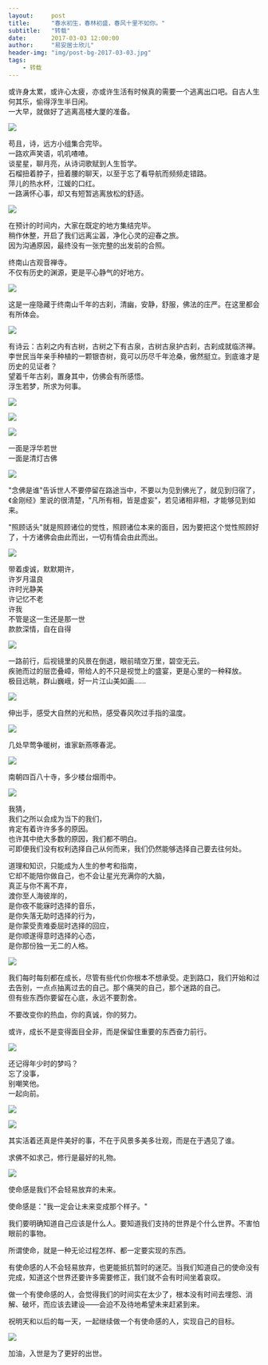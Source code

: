 ```yaml
---
layout:     post
title:      "春水初生，春林初盛，春风十里不如你。"
subtitle:   "转载"
date:       2017-03-03 12:00:00
author:     "易安居士欣儿"
header-img: "img/post-bg-2017-03-03.jpg"
tags:
    - 转载
---
```


或许身太累，或许心太疲，亦或许生活有时候真的需要一个逃离出口吧。自古人生何其乐，偷得浮生半日闲。<br />
一大早，就做好了逃离高楼大厦的准备。

![](http://om8c5zukt.bkt.clouddn.com/post-2017-03-03-01.jpg)

苟且，诗，远方小组集合完毕。<br/>
一路欢声笑语，叽叽喳喳。<br/>
谈星星，聊月亮，从诗词歌赋到人生哲学。<br/>
石榴扭着脖子，扭着腰的聊天，以至于忘了看导航而频频走错路。<br/>
萍儿的热水杯，江媛的口红。<br/>
一路满怀心事，却又有短暂逃离放松的舒适。<br/>

![](http://om8c5zukt.bkt.clouddn.com/post-2017-03-03-02.jpg)

在预计的时间内，大家在既定的地方集结完毕。<br/>
稍作休整，开启了我们远离尘嚣，净化心灵的迎春之旅。<br/>
因为沟通原因，最终没有一张完整的出发前的合照。<br/>

终南山古观音禅寺。<br/>
不仅有历史的渊源，更是平心静气的好地方。

![](http://om8c5zukt.bkt.clouddn.com/post-2017-03-03-03.jpg)

这是一座隐藏于终南山千年的古刹，清幽，安静，舒服，佛法的庄严。在这里都会有所体会。

![](http://om8c5zukt.bkt.clouddn.com/post-2017-03-03-04.jpg)

有诗云：古刹之内有古树，古树之下有古泉，古树古泉护古刹，古刹成就临济禅。<br/>
李世民当年亲手种植的一颗银杏树，竟可以历尽千年沧桑，傲然挺立。到底谁才是历史的见证者？<br/>
望着千年古刹，置身其中，仿佛会有所感悟。<br/>
浮生若梦，所求为何事。<br/>

![](http://om8c5zukt.bkt.clouddn.com/post-2017-03-03-05.jpg)

![](http://om8c5zukt.bkt.clouddn.com/post-2017-03-03-06.jpg)

![](http://om8c5zukt.bkt.clouddn.com/post-2017-03-03-07.jpg)

一面是浮华若世<br/>
一面是清灯古佛

![](http://om8c5zukt.bkt.clouddn.com/post-2017-03-03-08.jpg)

"念佛是谁"告诉世人不要停留在路途当中，不要以为见到佛光了，就见到归宿了，《金刚经》里说的很清楚，"凡所有相，皆是虚妄"，若见诸相非相，才能够见到如来。

"照顾话头"就是照顾诸位的觉性，照顾诸位本来的面目，因为要把这个觉性照顾好了，十方诸佛会由此而出，一切有情会由此而出。

![](http://om8c5zukt.bkt.clouddn.com/post-2017-03-03-09.jpg)

带着虔诚，默默期许，<br/>
许岁月温良<br/>
许时光静美<br/>
许记忆不老<br/>
许我<br/>
不管是这一生还是那一世<br/>
款款深情，自在自得<br/>

![](http://om8c5zukt.bkt.clouddn.com/post-2017-03-03-10.jpg)

一路前行，后视镜里的风景在倒退，眼前晴空万里，碧空无云。<br/>
疾驰而过的层峦叠嶂，带给人的不只是视觉上的盛宴，更是心里的一种释放。<br/>
极目远眺，群山巍峨，好一片江山美如画……<br/>

![](http://om8c5zukt.bkt.clouddn.com/post-2017-03-03-11.jpg)

伸出手，感受大自然的光和热，感受春风吹过手指的温度。

![](http://om8c5zukt.bkt.clouddn.com/post-2017-03-03-12.jpg)

几处早莺争暖树，谁家新燕啄春泥。

![](http://om8c5zukt.bkt.clouddn.com/post-2017-03-03-13.jpg)

南朝四百八十寺，多少楼台烟雨中。

![](http://om8c5zukt.bkt.clouddn.com/post-2017-03-03-14.jpg)

我猜，<br/>
我们之所以会成为当下的我们，<br/>
肯定有着许许多多的原因。<br/>
也许其中绝大多数的原因，我们都不明白。<br/>
可即便我们没有权利选择自己从何而来，我们仍然能够选择自己要去往何处。<br/>

道理和知识，只能成为人生的参考和指南，<br/>
它却不能陪你做自己，也不会让星光充满你的大脑，<br/>
真正与你不离不弃，<br/>
渡你至人海彼岸的，<br/>
是你夜不能寐时选择的音乐，<br/>
是你失落无助时选择的行为，<br/>
是你蒙受责难委屈时选择的回应，<br/>
是你顺遂得意时选择的心态，<br/>
是你那份独一无二的人格。<br/>

![](http://om8c5zukt.bkt.clouddn.com/post-2017-03-03-15.jpg)

我们每时每刻都在成长，尽管有些代价你根本不想承受。走到路口，我们开始和过去告别，一点点抽离过去的自己。那个痛哭的自己，那个迷路的自己。<br/>
但有些东西你要留在心底，永远不要割舍。<br/>

不要改变你的热血，你的真诚，你的努力。<br/>

或许，成长不是变得面目全非，而是保留住重要的东西奋力前行。 ​​​<br/>

![](http://om8c5zukt.bkt.clouddn.com/post-2017-03-03-16.jpg)

还记得年少时的梦吗？​​​<br/>
忘了没事，​​​<br/>
别嘲笑他。​​​<br/>
一起向前。​​​<br/>

![](http://om8c5zukt.bkt.clouddn.com/post-2017-03-03-17.jpg)

![](http://om8c5zukt.bkt.clouddn.com/post-2017-03-03-18.jpg)

其实活着还真是件美好的事，不在于风景多美多壮观，而是在于遇见了谁。<br/>

求佛不如求己，修行是最好的礼物。<br/>

![](http://om8c5zukt.bkt.clouddn.com/post-2017-03-03-19.jpg)

使命感是我们不会轻易放弃的未来。<br/>

使命感是："我一定会让未来变成那个样子。"<br/>

我们要明确知道自己应该是什么人。要知道我们支持的世界是个什么世界。不害怕眼前的事物。<br/>

所谓使命，就是一种无论过程怎样、都一定要实现的东西。<br/>

有使命感的人不会轻易放弃，也更能抵抗暂时的迷茫。当我们知道自己的使命没有完成，知道这个世界还要许多需要修正，我们就不会有时间坐着哀叹。<br/>

做一个有使命感的人，会觉得我们的时间实在太少了，根本没有时间去埋怨、消解、破坏，而应该去建设——会迫不及待地希望未来赶紧到来。<br/>

祝明天和以后的每一天，一起继续做一个有使命感的人，实现自己的目标。<br/>

![](http://om8c5zukt.bkt.clouddn.com/post-2017-03-03-20.jpg)

加油，入世是为了更好的出世。

